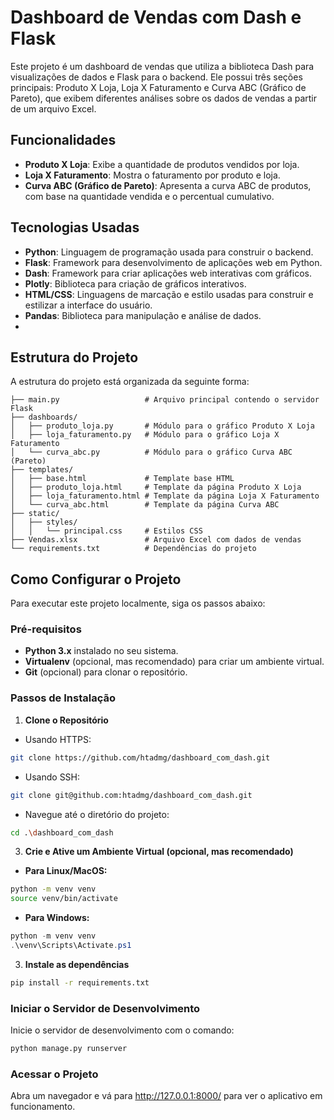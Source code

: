 # Dashboard de Vendas com Dash e Flask

Este projeto é um dashboard de vendas que utiliza a biblioteca Dash para visualizações de dados e Flask para o backend. Ele possui três seções principais: Produto X Loja, Loja X Faturamento e Curva ABC (Gráfico de Pareto), que exibem diferentes análises sobre os dados de vendas a partir de um arquivo Excel.

## Funcionalidades

- **Produto X Loja**: Exibe a quantidade de produtos vendidos por loja.
- **Loja X Faturamento**: Mostra o faturamento por produto e loja.
- **Curva ABC (Gráfico de Pareto)**: Apresenta a curva ABC de produtos, com base na quantidade vendida e o percentual cumulativo.

## Tecnologias Usadas

- **Python**: Linguagem de programação usada para construir o backend.
- **Flask**: Framework para desenvolvimento de aplicações web em Python.
- **Dash**: Framework para criar aplicações web interativas com gráficos.
- **Plotly**: Biblioteca para criação de gráficos interativos.
- **HTML/CSS**: Linguagens de marcação e estilo usadas para construir e estilizar a interface do usuário.
- **Pandas**: Biblioteca para manipulação e análise de dados.
- 
## Estrutura do Projeto

A estrutura do projeto está organizada da seguinte forma:
```
├── main.py                   # Arquivo principal contendo o servidor Flask
├── dashboards/
│   ├── produto_loja.py       # Módulo para o gráfico Produto X Loja
│   ├── loja_faturamento.py   # Módulo para o gráfico Loja X Faturamento
│   └── curva_abc.py          # Módulo para o gráfico Curva ABC (Pareto)
├── templates/
│   ├── base.html             # Template base HTML
│   ├── produto_loja.html     # Template da página Produto X Loja
│   ├── loja_faturamento.html # Template da página Loja X Faturamento
│   └── curva_abc.html        # Template da página Curva ABC
├── static/
│   ├── styles/
│   │   └── principal.css     # Estilos CSS
├── Vendas.xlsx               # Arquivo Excel com dados de vendas
└── requirements.txt          # Dependências do projeto
```
## Como Configurar o Projeto

Para executar este projeto localmente, siga os passos abaixo:

### Pré-requisitos

- **Python 3.x** instalado no seu sistema.
- **Virtualenv** (opcional, mas recomendado) para criar um ambiente virtual.
- **Git** (opcional) para clonar o repositório.

### Passos de Instalação

1. **Clone o Repositório**
- Usando HTTPS:
```bash
git clone https://github.com/htadmg/dashboard_com_dash.git
```
- Usando SSH:
```bash
git clone git@github.com:htadmg/dashboard_com_dash.git
```
- Navegue até o diretório do projeto:
```bash
cd .\dashboard_com_dash
```
   
3. **Crie e Ative um Ambiente Virtual (opcional, mas recomendado)**
- **Para Linux/MacOS:**
```bash
python -m venv venv
source venv/bin/activate
```

- **Para Windows:**
```powershell
python -m venv venv
.\venv\Scripts\Activate.ps1
```   
3. **Instale as dependências**
```bash
pip install -r requirements.txt
```

### Iniciar o Servidor de Desenvolvimento

Inicie o servidor de desenvolvimento com o comando:

```bash
python manage.py runserver
```
### Acessar o Projeto
Abra um navegador e vá para http://127.0.0.1:8000/ para ver o aplicativo em funcionamento.
